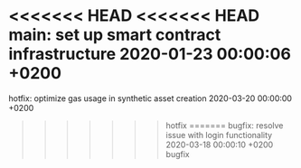<<<<<<< HEAD
<<<<<<< HEAD
main: set up smart contract infrastructure 2020-01-23 00:00:06 +0200
=======
hotfix: optimize gas usage in synthetic asset creation 2020-03-20 00:00:00 +0200
>>>>>>> hotfix
=======
bugfix: resolve issue with login functionality 2020-03-18 00:00:10 +0200
>>>>>>> bugfix

